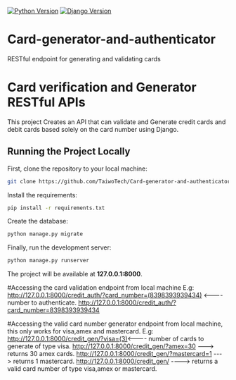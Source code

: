 [![Python Version](https://img.shields.io/badge/python-3.6-brightgreen.svg)](https://python.org)
[![Django Version](https://img.shields.io/badge/django-2.2.4-brightgreen.svg)](https://djangoproject.com)
# Card-generator-and-authenticator
RESTful endpoint for generating and validating cards
# Card verification and Generator RESTful APIs 

This project Creates an API that can validate and Generate credit cards and debit cards based solely on the
card number using Django.

## Running the Project Locally

First, clone the repository to your local machine:

```bash
git clone https://github.com/TaiwoTech/Card-generator-and-authenticator.git
```

Install the requirements:

```bash
pip install -r requirements.txt
```

Create the database:

```bash
python manage.py migrate
```

Finally, run the development server:

```bash
python manage.py runserver
```

The project will be available at **127.0.0.1:8000**.

#Accessing the card validation endpoint from local machine
E.g:
http://127.0.0.1:8000/credit_auth/?card_number=(8398393939434) <---- number to authenticate.
http://127.0.0.1:8000/credit_auth/?card_number=8398393939434

#Accessing the valid card number generator endpoint from local machine, this only works for visa,amex and mastercard.
E.g:
http://127.0.0.1:8000/credit_gen/?visa=(3)<---- number of cards to generate of type visa.
http://127.0.0.1:8000/credit_gen/?amex=30 ---> returns 30 amex cards.
http://127.0.0.1:8000/credit_gen/?mastercard=1 ---> returns 1 mastercard.
http://127.0.0.1:8000/credit_gen/    ----> returns a valid card number of type visa,amex or mastercard.
